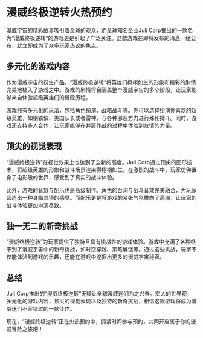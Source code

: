 # 漫威终极逆转火热预约

漫威宇宙的精彩故事吸引着全球的观众，而全球知名企业Juli Corp推出的一款名为“漫威终极逆转”的游戏更是引起了广泛关注。这款游戏在即将发布的消息一经公布，就立即成为了众多玩家热议的焦点。

## 多元化的游戏内容

作为漫威宇宙的衍生产品，“漫威终极逆转”将英雄们栩栩如生的形象和精彩的剧情完美地植入了游戏之中。游戏的剧情将会涵盖整个漫威宇宙的多个阶段，让玩家能够亲自体验超级英雄们的冒险历程。

游戏拥有多元化的玩法，包括角色扮演，战略战斗等。你可以选择扮演你喜欢的超级英雄，如钢铁侠、美国队长或者雷神，与各种邪恶势力进行殊死搏斗。同时，游戏还支持多人合作，让玩家能够在并肩作战的过程中体验到友情的力量。

## 顶尖的视觉表现

“漫威终极逆转”在视觉效果上也达到了全新的高度。Juli Corp通过顶尖的图形技术，将超级英雄的形象和战斗场景渲染得栩栩如生。在激烈的战斗中，玩家仿佛置身于电影般的世界，感受到了真实的战斗体验。

此外，游戏的音效与配乐也是高级制作。角色的台词与战斗音效完美融合，为玩家营造出一种身临其境的感觉。而配乐更是将游戏的紧张气氛推向了高潮，让玩家的战斗体验更加淋漓尽致。

## 独一无二的新奇挑战

“漫威终极逆转”为玩家提供了独特且具有挑战性的游戏体验。游戏中充满了各种终于到了漫威宇宙中的新奇挑战，如时空穿越、策略解谜等。通过这些挑战，玩家不仅能体验到游戏的乐趣，还能在游戏中挖掘出更多的漫威宇宙秘密。

## 总结

Juli Corp推出的“漫威终极逆转”无疑让全球漫威迷们为之兴奋。宏大的世界观，多元化的游戏内容，顶尖的视觉表现以及独特的新奇挑战，相信这款游戏将成为漫威迷们不容错过的一款佳作。

现在，“漫威终极逆转”正在火热预约中，抓紧时间参与预约，共同开启属于你的漫威冒险之旅吧！